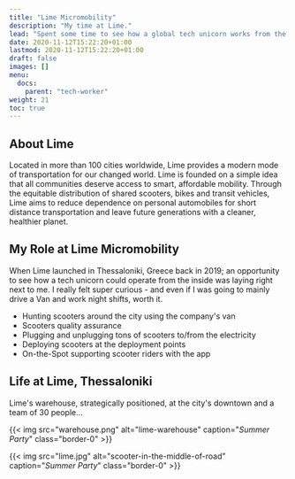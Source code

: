 ```yaml
---
title: "Lime Micromobility"
description: "My time at Lime."
lead: "Spent some time to see how a global tech unicorn works from the inside."
date: 2020-11-12T15:22:20+01:00
lastmod: 2020-11-12T15:22:20+01:00
draft: false
images: []
menu:
  docs:
    parent: "tech-worker"
weight: 21
toc: true
---
```


## About Lime

Located in more than 100 cities worldwide, Lime provides a modern mode of transportation for our changed world. Lime is founded on a simple idea that all communities deserve access to smart, affordable mobility. Through the equitable distribution of shared scooters, bikes and transit vehicles, Lime aims to reduce dependence on personal automobiles for short distance transportation and leave future generations with a cleaner, healthier planet.

## My Role at Lime Micromobility

When Lime launched in Thessaloniki, Greece back in 2019; an opportunity to see how a tech unicorn could operate from the inside was laying right next to me. I really felt super curious - and even if I was going to mainly drive a Van and work night shifts, worth it.   

* Hunting scooters around the city using the company's van
* Scooters quality assurance
* Plugging and unplugging tons of scooters to/from the electricity
* Deploying scooters at the deployment points
* On-the-Spot supporting scooter riders with the app

## Life at Lime, Thessaloniki

Lime's warehouse, strategically positioned, at the city's downtown and a team of 30 people...

{{< img src="warehouse.png" alt="lime-warehouse" caption="<em>Summer Party</em>" class="border-0" >}}

{{< img src="lime.jpg" alt="scooter-in-the-middle-of-road" caption="<em>Summer Party</em>" class="border-0" >}}
